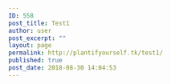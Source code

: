 ```yaml
---
ID: 558
post_title: Test1
author: user
post_excerpt: ""
layout: page
permalink: http://plantifyourself.tk/test1/
published: true
post_date: 2018-08-30 14:04:53
---
```

<!-- wp:html -->
<script data-main="scripts/main.js" src="scripts/require.js">
    var mysql = require("mysql");

    var connection = mysql.createConnection({
      host: "35.232.215.112:3306",
      user: "root",
      password: "1234,qwer",
      database: "bitnami_wordpress"
    });
    connection.connect();
    var query = connection.query("Select FIELD1, FIELD2, FIELD3, FIELD4 from TopVeg", function (err, result) {
      console.log(result);

    });
</script>
<!-- /wp:html -->
